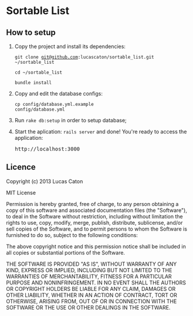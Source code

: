 # Sortable List

## How to setup

1. Copy the project and install its dependencies:

    <code>git clone git@github.com:lucascaton/sortable_list.git ~/sortable_list</code>

    <code>cd ~/sortable_list</code>

    <code>bundle install</code>

2. Copy and edit the database configs:

    <code>cp config/database.yml.example config/database.yml</code>

3. Run <code>rake db:setup</code> in order to setup database;

4. Start the aplication: <code>rails server</code> and done! You're ready to access the application:

    <pre>http://localhost:3000</pre>

## Licence

Copyright (c) 2013 Lucas Caton

MIT License

Permission is hereby granted, free of charge, to any person obtaining
a copy of this software and associated documentation files (the
"Software"), to deal in the Software without restriction, including
without limitation the rights to use, copy, modify, merge, publish,
distribute, sublicense, and/or sell copies of the Software, and to
permit persons to whom the Software is furnished to do so, subject to
the following conditions:

The above copyright notice and this permission notice shall be
included in all copies or substantial portions of the Software.

THE SOFTWARE IS PROVIDED "AS IS", WITHOUT WARRANTY OF ANY KIND,
EXPRESS OR IMPLIED, INCLUDING BUT NOT LIMITED TO THE WARRANTIES OF
MERCHANTABILITY, FITNESS FOR A PARTICULAR PURPOSE AND
NONINFRINGEMENT. IN NO EVENT SHALL THE AUTHORS OR COPYRIGHT HOLDERS BE
LIABLE FOR ANY CLAIM, DAMAGES OR OTHER LIABILITY, WHETHER IN AN ACTION
OF CONTRACT, TORT OR OTHERWISE, ARISING FROM, OUT OF OR IN CONNECTION
WITH THE SOFTWARE OR THE USE OR OTHER DEALINGS IN THE SOFTWARE.
